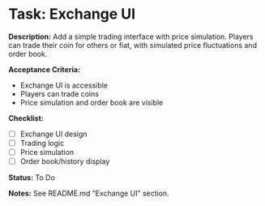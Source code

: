 # Task: Exchange UI

**Description:**
Add a simple trading interface with price simulation. Players can trade their coin for others or fiat, with simulated price fluctuations and order book.

**Acceptance Criteria:**
- Exchange UI is accessible
- Players can trade coins
- Price simulation and order book are visible

**Checklist:**
- [ ] Exchange UI design
- [ ] Trading logic
- [ ] Price simulation
- [ ] Order book/history display

**Status:** To Do

**Notes:**
See README.md “Exchange UI” section. 